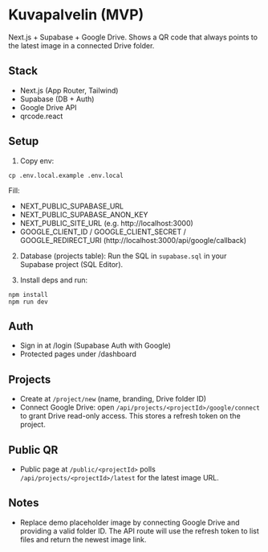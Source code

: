 # Kuvapalvelin (MVP)

Next.js + Supabase + Google Drive. Shows a QR code that always points to the latest image in a connected Drive folder.

## Stack
- Next.js (App Router, Tailwind)
- Supabase (DB + Auth)
- Google Drive API
- qrcode.react

## Setup
1. Copy env:
```
cp .env.local.example .env.local
```
Fill:
- NEXT_PUBLIC_SUPABASE_URL
- NEXT_PUBLIC_SUPABASE_ANON_KEY
- NEXT_PUBLIC_SITE_URL (e.g. http://localhost:3000)
- GOOGLE_CLIENT_ID / GOOGLE_CLIENT_SECRET / GOOGLE_REDIRECT_URI (http://localhost:3000/api/google/callback)

2. Database (projects table):
Run the SQL in `supabase.sql` in your Supabase project (SQL Editor).

3. Install deps and run:
```
npm install
npm run dev
```

## Auth
- Sign in at /login (Supabase Auth with Google)
- Protected pages under /dashboard

## Projects
- Create at `/project/new` (name, branding, Drive folder ID)
- Connect Google Drive: open `/api/projects/<projectId>/google/connect` to grant Drive read-only access. This stores a refresh token on the project.

## Public QR
- Public page at `/public/<projectId>` polls `/api/projects/<projectId>/latest` for the latest image URL.

## Notes
- Replace demo placeholder image by connecting Google Drive and providing a valid folder ID. The API route will use the refresh token to list files and return the newest image link.
